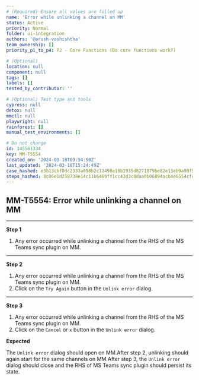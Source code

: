 ```yaml
---
# (Required) Ensure all values are filled up
name: 'Error while unlinking a channel on MM'
status: Active
priority: Normal
folder: ui-integration
authors: '@arush-vashishtha'
team_ownership: []
priority_p1_to_p4: P2 - Core Functions (Do core functions work?)

# (Optional)
location: null
component: null
tags: []
labels: []
tested_by_contributor: ''

# (Optional) Test type and tools
cypress: null
detox: null
mmctl: null
playwright: null
rainforest: []
manual_test_environments: []

# Do not change
id: 145561334
key: MM-T5554
created_on: '2024-03-18T09:54:50Z'
last_updated: '2024-03-18T15:24:49Z'
case_hashed: e3b13cbf0dc2333a098b2c11498e18b1935d8271079be82e13eb9a90f5d955186ca975f54f09ce3e2b98ab6481b5906d
steps_hashed: 8c06e1d258738e14c11b6469ff1cc43d3c0daa9b06894acb4e6554cfcf2ec907ce427c4e180f47ea1f4bad18cfd783d7
---
```


<!-- (Auto-generated) Based on frontmatter's "key" and "name" -->

## MM-T5554: Error while unlinking a channel on MM

---

**Step 1**

1. Any error occurred while unlinking a channel from the RHS of the MS Teams sync plugin on MM.

---

**Step 2**

1. Any error occurred while unlinking a channel from the RHS of the MS Teams sync plugin on MM.
2. Click on the `Try Again` button in the `Unlink error` dialog.

---

**Step 3**

1. Any error occurred while unlinking a channel from the RHS of the MS Teams sync plugin on MM.
2. Click on the `Cancel` or `x` button in the `Unlink error` dialog.

**Expected**

The `Unlink error` dialog should open on MM.After step 2, unlinking should again start for the same channels on MM.After step 3, the `Unlink error` dialog should close and the RHS of MS Teams sync plugin should persist its state.
